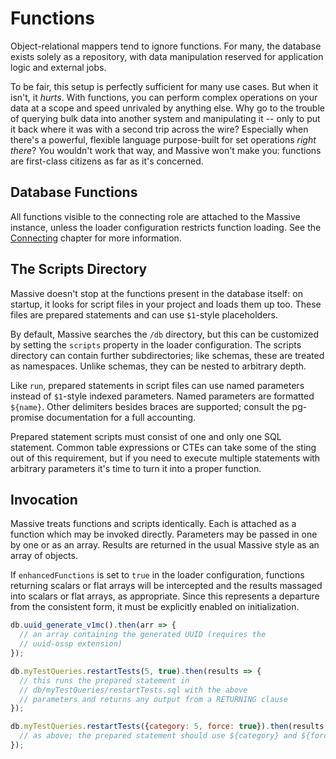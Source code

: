# Functions

Object-relational mappers tend to ignore functions. For many, the database exists solely as a repository, with data manipulation reserved for application logic and external jobs.

To be fair, this setup is perfectly sufficient for many use cases. But when it isn't, it _hurts_. With functions, you can perform complex operations on your data at a scope and speed unrivaled by anything else. Why go to the trouble of querying bulk data into another system and manipulating it -- only to put it back where it was with a second trip across the wire? Especially when there's a powerful, flexible language purpose-built for set operations _right there_? You wouldn't work that way, and Massive won't make you: functions are first-class citizens as far as it's concerned.

## Database Functions

All functions visible to the connecting role are attached to the Massive instance, unless the loader configuration restricts function loading. See the [Connecting](connecting) chapter for more information.

## The Scripts Directory

Massive doesn't stop at the functions present in the database itself: on startup, it looks for script files in your project and loads them up too. These files are prepared statements and can use `$1`-style placeholders.

By default, Massive searches the `/db` directory, but this can be customized by setting the `scripts` property in the loader configuration. The scripts directory can contain further subdirectories; like schemas, these are treated as namespaces. Unlike schemas, they can be nested to arbitrary depth.

Like `run`, prepared statements in script files can use named parameters instead of `$1`-style indexed parameters. Named parameters are formatted `${name}`. Other delimiters besides braces are supported; consult the pg-promise documentation for a full accounting.

Prepared statement scripts must consist of one and only one SQL statement. Common table expressions or CTEs can take some of the sting out of this requirement, but if you need to execute multiple statements with arbitrary parameters it's time to turn it into a proper function.

## Invocation

Massive treats functions and scripts identically. Each is attached as a function which may be invoked directly. Parameters may be passed in one by one or as an array. Results are returned in the usual Massive style as an array of objects.

If `enhancedFunctions` is set to `true` in the loader configuration, functions returning scalars or flat arrays will be intercepted and the results massaged into scalars or flat arrays, as appropriate. Since this represents a departure from the consistent form, it must be explicitly enabled on initialization.

```javascript
db.uuid_generate_v1mc().then(arr => {
  // an array containing the generated UUID (requires the
  // uuid-ossp extension)
});

db.myTestQueries.restartTests(5, true).then(results => {
  // this runs the prepared statement in
  // db/myTestQueries/restartTests.sql with the above
  // parameters and returns any output from a RETURNING clause
});

db.myTestQueries.restartTests({category: 5, force: true}).then(results => {
  // as above; the prepared statement should use ${category} and ${force} instead of $1 and $2.
});
```
